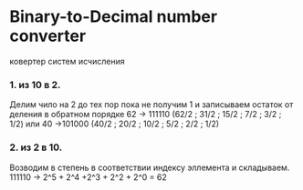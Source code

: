 # Binary-to-Decimal number converter

ковертер систем исчисления 
### 1. из 10 в 2. 
Делим чило на 2 до тех пор пока не получим 1 и записываем остаток от деления в обратном порядке 62 -> 111110 (62/2 ; 31/2 ; 15/2 ; 7/2 ; 3/2 ; 1/2) или 40 ->101000 (40/2 ; 20/2 ; 10/2 ; 5/2 ; 2/2 ; 1/2)
### 2. из 2 в 10. 
Возводим в степень в соответствии индексу эллемента и складываем. 111110 -> 2^5 + 2^4 +2^3 + 2^2 + 2^0 = 62 
